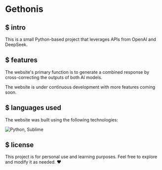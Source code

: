 # Gethonis

## $ intro
This is a small Python-based project that leverages APIs from OpenAI and DeepSeek. 

## $ features
The website's primary function is to generate a combined response by cross-correcting the outputs of both AI models.

The website is under continuous development with more features coming soon.

## $ languages used
The website was built using the following technologies:

![Python, Sublime](https://skillicons.dev/icons?i=python,sublime)

## $ license
This project is for personal use and learning purposes. Feel free to explore and modify it as needed. ❤️
